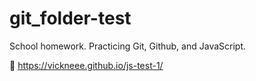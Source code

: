 # git_folder-test
School homework. Practicing Git, Github, and JavaScript.

🔗 https://vickneee.github.io/js-test-1/
